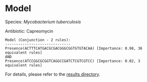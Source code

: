 
# Model

Species: *Mycobacterium tuberculosis*

Antibiotic: Capreomycin

```
Model (Conjunction - 2 rules):
------------------------------
Presence(ACTTTCATGACGCGACGGGCGGTGTGTACAA) [Importance: 0.98, 36 equivalent rules]
AND
Presence(ATCCGGCGCGGTCAGGCCGATCTCGTCGTCC) [Importance: 0.02, 3 equivalent rules]

```

For details, please refer to the [results directory](../../../../../results/scm_b/mycobacterium%20tuberculosis/capreomycin/repeat_10/).

